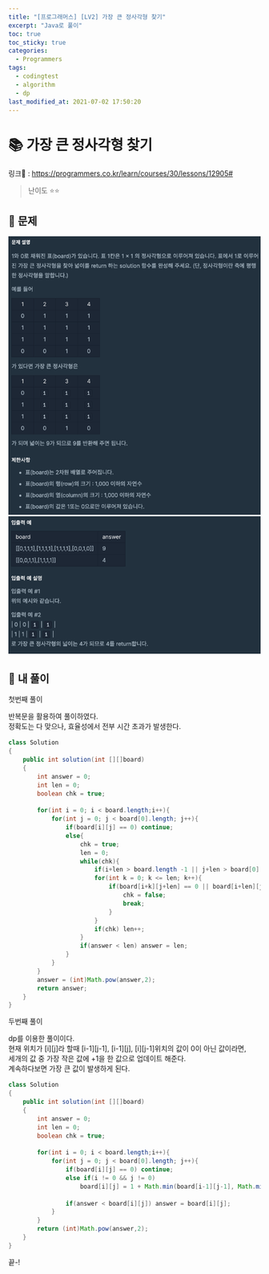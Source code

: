 ```yaml
---
title: "[프로그래머스] [LV2] 가장 큰 정사각형 찾기"
excerpt: "Java로 풀이"
toc: true
toc_sticky: true
categories:
  - Programmers
tags:
  - codingtest
  - algorithm
  - dp
last_modified_at: 2021-07-02 17:50:20
---
```


# 📚 가장 큰 정사각형 찾기
  
링크📎 : <https://programmers.co.kr/learn/courses/30/lessons/12905#>  
  
>난이도 ⭐️⭐️
  
## 📖 문제    
  
![이미지](/assets/images/Programmers/Lv2/prob41/41-1.png)
![이미지](/assets/images/Programmers/Lv2/prob41/41-2.png)

## 📝 내 풀이  
  
첫번째 풀이  
  
반복문을 활용하여 풀이하였다.  
정확도는 다 맞으나, 효율성에서 전부 시간 초과가 발생한다.  
  
```java  
class Solution
{
    public int solution(int [][]board)
    {
        int answer = 0;
        int len = 0;
        boolean chk = true;
        
        for(int i = 0; i < board.length;i++){
            for(int j = 0; j < board[0].length; j++){
                if(board[i][j] == 0) continue;
                else{
                    chk = true;
                    len = 0;
                    while(chk){
                        if(i+len > board.length -1 || j+len > board[0].length-1) break;
                        for(int k = 0; k <= len; k++){
                            if(board[i+k][j+len] == 0 || board[i+len][j+k]==0) {
                                chk = false;
                                break;
                            }
                        }
                        if(chk) len++;
                    }
                    if(answer < len) answer = len;
                }
            }    
        }
        answer = (int)Math.pow(answer,2);
        return answer;
    }
}
``` 
   
두번째 풀이  
  
dp를 이용한 풀이이다.  
현재 위치가 [i][j]라 할때 [i-1][j-1], [i-1][j], [i][j-1]위치의 값이 0이 아닌 값이라면,  
세개의 값 중 가장 작은 값에 +1을 한 값으로 업데이트 해준다.  
계속하다보면 가장 큰 값이 발생하게 된다.  
  
```java  
class Solution
{
    public int solution(int [][]board)
    {
        int answer = 0;
        int len = 0;
        boolean chk = true;
        
        for(int i = 0; i < board.length;i++){
            for(int j = 0; j < board[0].length; j++){
                if(board[i][j] == 0) continue;
                else if(i != 0 && j != 0)                 
                    board[i][j] = 1 + Math.min(board[i-1][j-1], Math.min(board[i][j-1],board[i-1][j]));
                
                if(answer < board[i][j]) answer = board[i][j];
            }    
        }
        return (int)Math.pow(answer,2);
    }
}
```
  
끝-!
